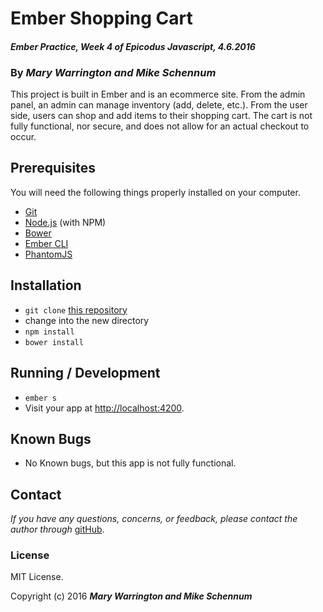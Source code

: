 # Ember Shopping Cart
#### _Ember Practice, Week 4 of Epicodus Javascript, 4.6.2016_

### By _**Mary Warrington and Mike Schennum**_

This project is built in Ember and is an ecommerce site. From the admin panel, an admin can manage inventory (add, delete, etc.). From the user side, users can shop and add items to their shopping cart. The cart is not fully functional, nor secure, and does not allow for an actual checkout to occur.

## Prerequisites

You will need the following things properly installed on your computer.

* [Git](http://git-scm.com/)
* [Node.js](http://nodejs.org/) (with NPM)
* [Bower](http://bower.io/)
* [Ember CLI](http://www.ember-cli.com/)
* [PhantomJS](http://phantomjs.org/)

## Installation

* `git clone` [this repository](https://github.com/marywarrington/ember-shopping-cart.git)
* change into the new directory
* `npm install`
* `bower install`

## Running / Development

* `ember s`
* Visit your app at [http://localhost:4200](http://localhost:4200).

## Known Bugs

* No Known bugs, but this app is not fully functional.

## Contact

_If you have any questions, concerns, or feedback, please contact the author through_ [gitHub](https://github.com/marywarrington/).

### License

MIT License.

Copyright (c) 2016 **_Mary Warrington and Mike Schennum_**
